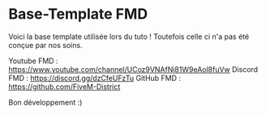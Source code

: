 # Base-Template FMD
Voici la base template utilisée lors du tuto ! Toutefois celle ci n'a pas été conçue par nos soins.

Youtube FMD : https://www.youtube.com/channel/UCoz9VNAfNj81W9eAol8fuVw
Discord FMD : https://discord.gg/dzCfeUFzTu
GitHub FMD : https://github.com/FiveM-District

Bon développement :)
